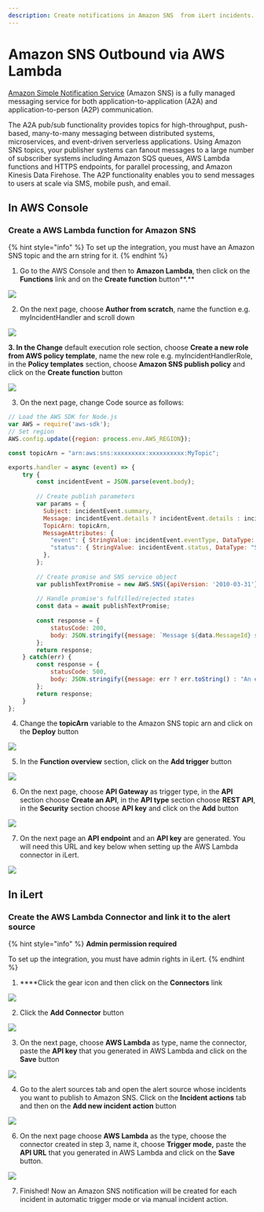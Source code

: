 ```yaml
---
description: Create notifications in Amazon SNS  from iLert incidents.
---
```


# Amazon SNS Outbound via AWS Lambda

[Amazon Simple Notification Service](https://aws.amazon.com/sns/) \(Amazon SNS\) is a fully managed messaging service for both application-to-application \(A2A\) and application-to-person \(A2P\) communication.

The A2A pub/sub functionality provides topics for high-throughput, push-based, many-to-many messaging between distributed systems, microservices, and event-driven serverless applications. Using Amazon SNS topics, your publisher systems can fanout messages to a large number of subscriber systems including Amazon SQS queues, AWS Lambda functions and HTTPS endpoints, for parallel processing, and Amazon Kinesis Data Firehose. The A2P functionality enables you to send messages to users at scale via SMS, mobile push, and email.

## In AWS Console <a id="in-aws-console"></a>

### Create a AWS Lambda function for Amazon SNS <a id="create-sns-topic-subscription"></a>

{% hint style="info" %}
To set up the integration, you must have an Amazon SNS topic and the arn string for it.
{% endhint %}

1. Go to the AWS Console and then to **Amazon Lambda**, then click on the **Functions** link and on the **Create function** button**.**

![](../../.gitbook/assets/functions_-_lambda.png)

2. On the next page, choose **Author from scratch**, name the function e.g. myIncidentHandler and scroll down

![](../../.gitbook/assets/lambda%20%281%29.png)

**3. In the Change** default execution role section, choose **Create a new role from AWS policy template**, name the new role e.g. myIncidentHandlerRole, in the **Policy templates** section, choose **Amazon SNS publish policy** and click on the **Create function** button

![](../../.gitbook/assets/lambda.png)

3. On the next page, change Code source as follows:

```javascript
// Load the AWS SDK for Node.js
var AWS = require('aws-sdk');
// Set region
AWS.config.update({region: process.env.AWS_REGION});

const topicArn = "arn:aws:sns:xxxxxxxxx:xxxxxxxxxx:MyTopic";

exports.handler = async (event) => {
    try {
        const incidentEvent = JSON.parse(event.body);
        
        // Create publish parameters
        var params = {
          Subject: incidentEvent.summary,
          Message: incidentEvent.details ? incidentEvent.details : incidentEvent.summary,
          TopicArn: topicArn,
          MessageAttributes: {
            "event": { StringValue: incidentEvent.eventType, DataType: "String" },
            "status": { StringValue: incidentEvent.status, DataType: "String" },
          },
        };
        
        // Create promise and SNS service object
        var publishTextPromise = new AWS.SNS({apiVersion: '2010-03-31'}).publish(params).promise();
        
        // Handle promise's fulfilled/rejected states
        const data = await publishTextPromise;
      
        const response = {
            statusCode: 200,
            body: JSON.stringify({message: `Message ${data.MessageId} sent to the topic ${params.TopicArn}`}),
        };
        return response;
    } catch(err) {
        const response = {
            statusCode: 500,
            body: JSON.stringify({message: err ? err.toString() : "An error occurred"}),
        };
        return response;
    }
};

```

4. Change the **topicArn** variable to the Amazon SNS topic arn and click on the **Deploy** button

![](../../.gitbook/assets/myincidenthandler_-_lambda.png)

5. In the **Function overview** section, click on the **Add trigger** button

![](../../.gitbook/assets/myincidenthandler_-_lambda%20%283%29.png)

6. On the next page, choose **API Gateway** as trigger type, in the **API** section choose **Create an API**, in the **API type** section choose **REST API**, in the **Security** section choose **API key** and click on the **Add** button

![](../../.gitbook/assets/lambda%20%283%29.png)

7. On the next page an **API endpoint** and an **API key** are generated. You will need this URL and key below when setting up the AWS Lambda connector in iLert.

![](../../.gitbook/assets/myincidenthandler_-_lambda%20%281%29.png)

## In iLert <a id="in-ilert"></a>

### Create the AWS Lambda Connector and link it to the alert source

{% hint style="info" %}
**Admin permission required**

To set up the integration, you must have admin rights in iLert.
{% endhint %}

1. ****Click the gear icon and then click on the **Connectors** link

![](../../.gitbook/assets/screenshot_16_03_21__15_46.png)

2. Click the **Add Connector** button

![](../../.gitbook/assets/screenshot_16_03_21__15_48.png)

3. On the next page, choose **AWS Lambda** as type, name the connector, paste the **API key** that you generated in AWS Lambda and click on the **Save** button

![](../../.gitbook/assets/ilert%20%2851%29.png)

4. Go to the alert sources tab and open the alert source whose incidents you want to publish to Amazon SNS. Click on the **Incident actions** tab and then on the **Add new incident action** button

![](../../.gitbook/assets/ilert%20%2847%29.png)

6. On the next page choose **AWS Lambda** as the type, choose the connector created in step 3, name it, choose **Trigger mode,**  paste the **API URL** that you generated in AWS Lambda and click on the **Save** button.

![](../../.gitbook/assets/ilert%20%2842%29.png)

7. Finished! Now an Amazon SNS notification will be created  for each incident in automatic trigger mode or via manual incident action.

